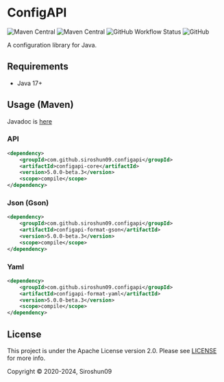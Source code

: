 # ConfigAPI

![Maven Central](https://img.shields.io/maven-central/v/com.github.siroshun09.configapi/configapi-core)
![Maven Central](https://img.shields.io/nexus/s/com.github.siroshun09.configapi/configapi-core?label=snapshot&server=https%3A%2F%2Foss.sonatype.org)
![GitHub Workflow Status](https://img.shields.io/github/actions/workflow/status/Siroshun09/ConfigAPI/gradle.yml?branch=v5.x.x)
![GitHub](https://img.shields.io/github/license/Siroshun09/ConfigAPI)

A configuration library for Java.

## Requirements

- Java 17+

## Usage (Maven)

Javadoc is [here](https://siroshun09.github.io/ConfigAPI/latest)

### API

```xml
<dependency>
    <groupId>com.github.siroshun09.configapi</groupId>
    <artifactId>configapi-core</artifactId>
    <version>5.0.0-beta.3</version>
    <scope>compile</scope>
</dependency>
```

### Json (Gson)

```xml
<dependency>
    <groupId>com.github.siroshun09.configapi</groupId>
    <artifactId>configapi-format-gson</artifactId>
    <version>5.0.0-beta.3</version>
    <scope>compile</scope>
</dependency>
```

### Yaml

```xml
<dependency>
    <groupId>com.github.siroshun09.configapi</groupId>
    <artifactId>configapi-format-yaml</artifactId>
    <version>5.0.0-beta.3</version>
    <scope>compile</scope>
</dependency>
```

## License

This project is under the Apache License version 2.0. Please see [LICENSE](LICENSE) for more info.

Copyright © 2020-2024, Siroshun09
